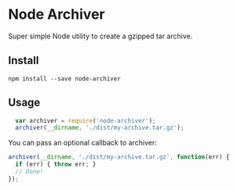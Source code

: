 Node Archiver
=============

Super simple Node utility to create a gzipped tar archive.

Install
-------

	npm install --save node-archiver

Usage
-----

```javascript
  var archiver = require('node-archiver');
  archiver(__dirname, './dist/my-archive.tar.gz');
```

You can pass an optional callback to archiver:
	
```javascript
archiver(__dirname, './dist/my-archive.tar.gz', function(err) {
  if (err) { throw err; }
  // Done!
});
```
